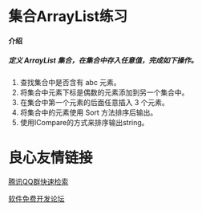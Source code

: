 # 集合ArrayList练习

#### 介绍

##### 定义 ArrayList 集合，在集合中存入任意值，完成如下操作。
1. 查找集合中是否含有 abc 元素。
2. 将集合中元素下标是偶数的元素添加到另一个集合中。
3. 在集合中第一个元素的后面任意插入 3 个元素。
4. 将集合中的元素使用 Sort 方法排序后输出。
5. 使用ICompare的方式来排序输出string。

 # 良心友情链接

[腾讯QQ群快速检索](http://u.720life.cn/s/8cf73f7c)

[软件免费开发论坛](http://u.720life.cn/s/bbb01dc0)